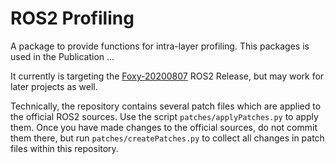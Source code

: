 # ROS2 Profiling

A package to provide functions for intra-layer profiling.  This packages is used in the Publication ...

It currently is targeting the [Foxy-20200807](https://github.com/ros2/ros2/blob/release-foxy-20200807/ros2.repos) ROS2 Release, but may work for later projects as well.

Technically, the repository contains several patch files which are applied to the official ROS2 sources. Use the script `patches/applyPatches.py` to apply them. Once you have made changes to the official sources, do not commit them there, but run `patches/createPatches.py` to collect all changes in patch files within this repository.
